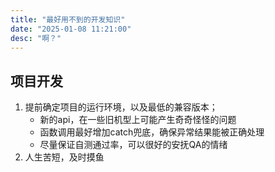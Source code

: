 ```yaml
---
title: "最好用不到的开发知识"
date: "2025-01-08 11:21:00"
desc: "啊？"
---
```


## 项目开发

1. 提前确定项目的运行环境，以及最低的兼容版本；
   - 新的api，在一些旧机型上可能产生奇奇怪怪的问题
   - 函数调用最好增加catch兜底，确保异常结果能被正确处理
   - 尽量保证自测通过率，可以很好的安抚QA的情绪
2. 人生苦短，及时摸鱼